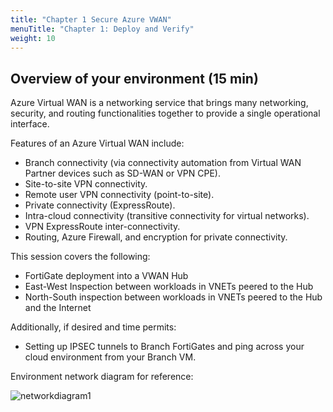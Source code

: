```yaml
---
title: "Chapter 1 Secure Azure VWAN"
menuTitle: "Chapter 1: Deploy and Verify"
weight: 10
---
```


## Overview of your environment (15 min)

Azure Virtual WAN is a networking service that brings many networking, security, and routing functionalities together to provide a single operational interface.

Features of an Azure Virtual WAN include:

- Branch connectivity (via connectivity automation from Virtual WAN Partner devices such as SD-WAN or VPN CPE).
- Site-to-site VPN connectivity.
- Remote user VPN connectivity (point-to-site).
- Private connectivity (ExpressRoute).
- Intra-cloud connectivity (transitive connectivity for virtual networks).
- VPN ExpressRoute inter-connectivity.
- Routing, Azure Firewall, and encryption for private connectivity.

This session covers the following:

- FortiGate deployment into a VWAN Hub
- East-West Inspection between workloads in VNETs peered to the Hub
- North-South inspection between workloads in VNETs peered to the Hub and the Internet

Additionally, if desired and time permits:

- Setting up IPSEC tunnels to Branch FortiGates and ping across your cloud environment from your Branch VM.

Environment network diagram for reference:

![networkdiagram1](./images/networkdiagram.png)
